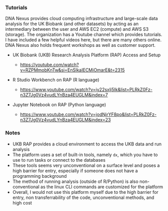 ### Tutorials
DNA Nexus provides cloud computing infrastructure and large-scale data analysis for the UK Biobank (and other datasets) by acting as an intermediary between the user and AWS EC2 (compute) and AWS S3 (storage). The organization has a Youtube channel which provides tutorials. I have included a few helpful videos here, but there are many others online. DNA Nexus also holds frequent workshops as well as customer support.

- UK Biobank (UKB) Research Analysis Platform (RAP) Access and Setup
  - https://youtube.com/watch?v=RZPMmobKnTw&si=EnSIkaIECMiOmarE&t=2315

- R Studio Workbench on RAP (R language)
  - https://www.youtube.com/watch?v=iy22sxlj5Ik&list=PLRkZ0Fz-n3Z7Jg0Vz4vudLYnBza4EUGLM&index=7

- Jupyter Notebook on RAP (Python language)
  - https://www.youtube.com/watch?v=jodNjrYF8po&list=PLRkZ0Fz-n3Z7Jg0Vz4vudLYnBza4EUGLM&index=23

### 


### Notes
- UKB RAP provides a cloud environment to access the UKB data and run analysis
- The platform uses a set of built-in tools, namely ```dx```, which you have to use to run tasks or connect to the databases
- These tools seems very unconventional on a surface level and poses a high barrier for entry, especially if someone does not have a programming background
- The method of running analysis (outside of R/Python) is also non-conventional as the linux CLI commands are customized for the platform
- Overall, I would not use this platform myself due to the high barrier for entry, non transferrability of the code, unconventional methods, and high cost
